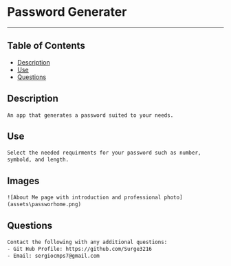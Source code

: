 # Password Generater
---
## Table of Contents
* [Description](#description)
* [Use](#use)
* [Questions](#questions)
## Description
    An app that generates a password suited to your needs.
    
## Use
    Select the needed requirments for your password such as number, symbold, and length.

## Images
    ![About Me page with introduction and professional photo](assets\passworhome.png)

    
## Questions
    Contact the following with any additional questions:
    - Git Hub Profile: https://github.com/Surge3216
    - Email: sergiocmps7@gmail.com
